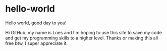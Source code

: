 # hello-world
Hello world, good day to you! 

Hi GitHub, my name is Loes and I'm hoping to use this site to save my code and get my programming skills to a higher level. Thanks or making this all free btw, I super appreciate it. 
